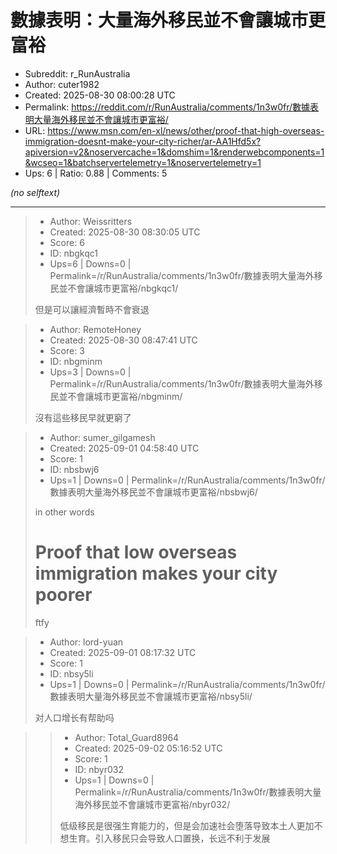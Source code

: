 # 數據表明：大量海外移民並不會讓城市更富裕

- Subreddit: r_RunAustralia
- Author: cuter1982
- Created: 2025-08-30 08:00:28 UTC
- Permalink: https://reddit.com/r/RunAustralia/comments/1n3w0fr/數據表明大量海外移民並不會讓城市更富裕/
- URL: https://www.msn.com/en-xl/news/other/proof-that-high-overseas-immigration-doesnt-make-your-city-richer/ar-AA1Hfd5x?apiversion=v2&noservercache=1&domshim=1&renderwebcomponents=1&wcseo=1&batchservertelemetry=1&noservertelemetry=1
- Ups: 6 | Ratio: 0.88 | Comments: 5

_(no selftext)_

---

> - Author: Weissritters
> - Created: 2025-08-30 08:30:05 UTC
> - Score: 6
> - ID: nbgkqc1
> - Ups=6 | Downs=0 | Permalink=/r/RunAustralia/comments/1n3w0fr/數據表明大量海外移民並不會讓城市更富裕/nbgkqc1/
>
> 但是可以讓經濟暫時不會衰退

> - Author: RemoteHoney
> - Created: 2025-08-30 08:47:41 UTC
> - Score: 3
> - ID: nbgminm
> - Ups=3 | Downs=0 | Permalink=/r/RunAustralia/comments/1n3w0fr/數據表明大量海外移民並不會讓城市更富裕/nbgminm/
>
> 沒有這些移民早就更窮了

> - Author: sumer_gilgamesh
> - Created: 2025-09-01 04:58:40 UTC
> - Score: 1
> - ID: nbsbwj6
> - Ups=1 | Downs=0 | Permalink=/r/RunAustralia/comments/1n3w0fr/數據表明大量海外移民並不會讓城市更富裕/nbsbwj6/
>
> in other words
> 
> # Proof that low overseas immigration makes your city poorer
> 
> ftfy

> - Author: lord-yuan
> - Created: 2025-09-01 08:17:32 UTC
> - Score: 1
> - ID: nbsy5li
> - Ups=1 | Downs=0 | Permalink=/r/RunAustralia/comments/1n3w0fr/數據表明大量海外移民並不會讓城市更富裕/nbsy5li/
>
> 对人口增长有帮助吗

>> - Author: Total_Guard8964
>> - Created: 2025-09-02 05:16:52 UTC
>> - Score: 1
>> - ID: nbyr032
>> - Ups=1 | Downs=0 | Permalink=/r/RunAustralia/comments/1n3w0fr/數據表明大量海外移民並不會讓城市更富裕/nbyr032/
>>
>> 低级移民是很强生育能力的，但是会加速社会堕落导致本土人更加不想生育。引入移民只会导致人口置换，长远不利于发展
